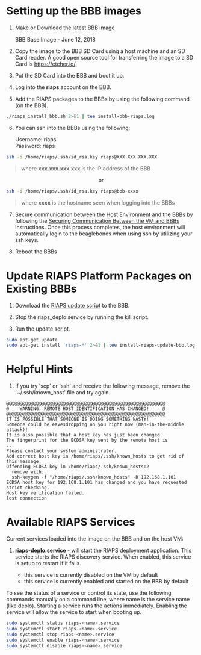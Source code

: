 # Setting up the BBB images

1. Make or Download the latest BBB image

    BBB Base Image -  June 12, 2018

2. Copy the image to the BBB SD Card using a host machine and an SD Card reader.  A good open source tool for transferring the image to a SD Card is https://etcher.io/.

3. Put the SD Card into the BBB and boot it up.

4. Log into the **riaps** account on the BBB.

5. Add the RIAPS packages to the BBBs by using the following command (on the BBB).

```bash
./riaps_install_bbb.sh 2>&1 | tee install-bbb-riaps.log
```

6. You can ssh into the BBBs using the following:

    Username:  riaps<br/>
    Password:  riaps

```bash
ssh -i /home/riaps/.ssh/id_rsa.key riaps@XXX.XXX.XXX.XXX
```
>  where **xxx&#46;xxx&#46;xxx&#46;xxx** is the IP address of the BBB

<p align="center">or</p>

```bash
ssh -i /home/riaps/.ssh/id_rsa.key riaps@bbb-xxxx
```
> where **xxxx** is the hostname seen when logging into the BBBs

7. Secure communication between the Host Environment and the BBBs by following the [Securing Communication Between the VM and BBBs](../riaps-x86runtime/README.md#securecomm) instructions.  Once this process completes, the host environment will automatically login to the beaglebones when using ssh by utilizing your ssh keys.

8. Reboot the BBBs

# Update RIAPS Platform Packages on Existing BBBs

1. Download the [RIAPS update script](riaps_install_bbb.sh) to the BBB.

2. Stop the riaps_deplo service by running the kill script.

3. Run the update script.

```bash
sudo apt-get update
sudo apt-get install 'riaps-*' 2>&1 | tee install-riaps-update-bbb.log
```

# Helpful Hints

1. If you try 'scp' or 'ssh' and receive the following message, remove the '~/.ssh/known_host' file and try again.

```
@@@@@@@@@@@@@@@@@@@@@@@@@@@@@@@@@@@@@@@@@@@@@@@@@@@@@@@@@@@
@    WARNING: REMOTE HOST IDENTIFICATION HAS CHANGED!     @
@@@@@@@@@@@@@@@@@@@@@@@@@@@@@@@@@@@@@@@@@@@@@@@@@@@@@@@@@@@
IT IS POSSIBLE THAT SOMEONE IS DOING SOMETHING NASTY!
Someone could be eavesdropping on you right now (man-in-the-middle attack)!
It is also possible that a host key has just been changed.
The fingerprint for the ECDSA key sent by the remote host is
...
Please contact your system administrator.
Add correct host key in /home/riaps/.ssh/known_hosts to get rid of this message.
Offending ECDSA key in /home/riaps/.ssh/known_hosts:2
  remove with:
  ssh-keygen -f "/home/riaps/.ssh/known_hosts" -R 192.168.1.101
ECDSA host key for 192.168.1.101 has changed and you have requested strict checking.
Host key verification failed.
lost connection
```

# Available RIAPS Services

Current services loaded into the image on the BBB and on the host VM:

1. **riaps-deplo.service** - will start the RIAPS deployment application.  This service starts the RIAPS discovery service.  When enabled, this service is setup to restart if it fails.

   - this service is currently disabled on the VM by default
   - this service is currently enabled and started on the BBB by default

To see the status of a service or control its state, use the following commands manually on a command line, where name is the service name (like deplo).  Starting a service runs the actions immediately.  Enabling the service will allow the service to start when booting up.

```bash
sudo systemctl status riaps-<name>.service
sudo systemctl start riaps-<name>.service
sudo systemctl stop riaps-<name>.service
sudo systemctl enable riaps-<name>.service
sudo systemctl disable riaps-<name>.service
```
